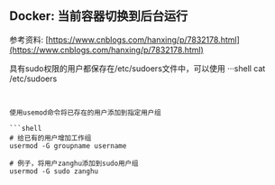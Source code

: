 ## Docker: 当前容器切换到后台运行

参考资料: [https://www.cnblogs.com/hanxing/p/7832178.html](https://www.cnblogs.com/hanxing/p/7832178.html)

具有sudo权限的用户都保存在/etc/sudoers文件中，可以使用 
···shell
cat /etc/sudoers
```


使用usemod命令将已存在的用户添加到指定用户组

```shell
# 给已有的用户增加工作组
usermod -G groupname username

# 例子，将用户zanghu添加到sudo用户组
usermod -G sudo zanghu
```

